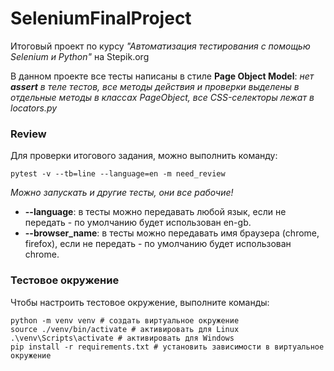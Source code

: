 # SeleniumFinalProject

Итоговый проект по курсу _"Автоматизация тестирования с помощью Selenium и Python"_ на Stepik.org

В данном проекте все тесты написаны в стиле **Page Object Model**: 
_нет **assert** в теле тестов, все методы действия и проверки выделены в отдельные методы в классах PageObject, 
все CSS-селекторы лежат в locators.py_

### Review
Для проверки итогового задания, можно выполнить команду:
```shell
pytest -v --tb=line --language=en -m need_review
```
_Можно запускать и другие тесты, они все рабочие!_
* **--language**: в тесты можно передавать любой язык, если не передать - по умолчанию будет использован en-gb.
* **--browser_name**: в тесты можно передавать имя браузера (chrome, firefox), если не передать - по умолчанию будет использован chrome.

### Тестовое окружение
Чтобы настроить тестовое окружение, выполните команды:
```shell
python -m venv venv # создать виртуальное окружение
source ./venv/bin/activate # активировать для Linux
.\venv\Scripts\activate # активировать для Windows
pip install -r requirements.txt # установить зависимости в виртуальное окружение
```
